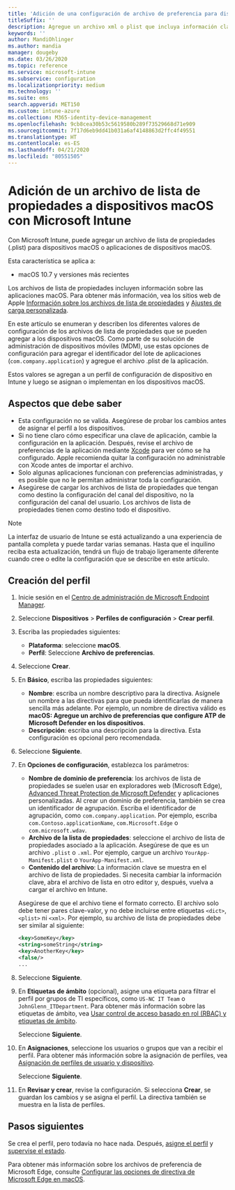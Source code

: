 ```yaml
---
title: 'Adición de una configuración de archivo de preferencia para dispositivos macOS en Microsoft Intune: Azure | Microsoft Docs'
titleSuffix: ''
description: Agregue un archivo xml o plist que incluya información clave sobre la aplicación. Use un perfil de configuración de dispositivo de archivo de preferencias para cambiar la información clave del archivo de lista de propiedades y asígnelo a sus dispositivos macOS.
keywords: ''
author: MandiOhlinger
ms.author: mandia
manager: dougeby
ms.date: 03/26/2020
ms.topic: reference
ms.service: microsoft-intune
ms.subservice: configuration
ms.localizationpriority: medium
ms.technology: ''
ms.suite: ems
search.appverid: MET150
ms.custom: intune-azure
ms.collection: M365-identity-device-management
ms.openlocfilehash: 9cb8cea30b53c5619580b289f73529668d71e909
ms.sourcegitcommit: 7f17d6eb9dd41b031a6af4148863d2ffc4f49551
ms.translationtype: HT
ms.contentlocale: es-ES
ms.lasthandoff: 04/21/2020
ms.locfileid: "80551505"
---
```

# <a name="add-a-property-list-file-to-macos-devices-using-microsoft-intune"></a>Adición de un archivo de lista de propiedades a dispositivos macOS con Microsoft Intune

Con Microsoft Intune, puede agregar un archivo de lista de propiedades (.plist) para dispositivos macOS o aplicaciones de dispositivos macOS.

Esta característica se aplica a:

- macOS 10.7 y versiones más recientes

Los archivos de lista de propiedades incluyen información sobre las aplicaciones macOS. Para obtener más información, vea los sitios web de Apple [Información sobre los archivos de lista de propiedades](https://developer.apple.com/library/archive/documentation/General/Reference/InfoPlistKeyReference/Articles/AboutInformationPropertyListFiles.html) y [Ajustes de carga personalizada](https://support.apple.com/guide/mdm/custom-mdm9abbdbe7/1/web/1).

En este artículo se enumeran y describen los diferentes valores de configuración de los archivos de lista de propiedades que se pueden agregar a los dispositivos macOS. Como parte de su solución de administración de dispositivos móviles (MDM), use estas opciones de configuración para agregar el identificador del lote de aplicaciones (`com.company.application`) y agregue el archivo .plist de la aplicación.

Estos valores se agregan a un perfil de configuración de dispositivo en Intune y luego se asignan o implementan en los dispositivos macOS.

## <a name="what-you-need-to-know"></a>Aspectos que debe saber

- Esta configuración no se valida. Asegúrese de probar los cambios antes de asignar el perfil a los dispositivos.
- Si no tiene claro cómo especificar una clave de aplicación, cambie la configuración en la aplicación. Después, revise el archivo de preferencias de la aplicación mediante [Xcode](https://developer.apple.com/xcode/) para ver cómo se ha configurado. Apple recomienda quitar la configuración no administrable con Xcode antes de importar el archivo.
- Solo algunas aplicaciones funcionan con preferencias administradas, y es posible que no le permitan administrar toda la configuración.
- Asegúrese de cargar los archivos de lista de propiedades que tengan como destino la configuración del canal del dispositivo, no la configuración del canal del usuario. Los archivos de lista de propiedades tienen como destino todo el dispositivo.

> [!NOTE]
> La interfaz de usuario de Intune se está actualizando a una experiencia de pantalla completa y puede tardar varias semanas. Hasta que el inquilino reciba esta actualización, tendrá un flujo de trabajo ligeramente diferente cuando cree o edite la configuración que se describe en este artículo.

## <a name="create-the-profile"></a>Creación del perfil

1. Inicie sesión en el [Centro de administración de Microsoft Endpoint Manager](https://go.microsoft.com/fwlink/?linkid=2109431).
2. Seleccione **Dispositivos** > **Perfiles de configuración** > **Crear perfil**.
3. Escriba las propiedades siguientes:

    - **Plataforma**: seleccione **macOS**.
    - **Perfil**: Seleccione **Archivo de preferencias**.

4. Seleccione **Crear**.
5. En **Básico**, escriba las propiedades siguientes:

    - **Nombre**: escriba un nombre descriptivo para la directiva. Asígnele un nombre a las directivas para que pueda identificarlas de manera sencilla más adelante. Por ejemplo, un nombre de directiva válido es **macOS: Agregue un archivo de preferencias que configure ATP de Microsoft Defender en los dispositivos**.
    - **Descripción**: escriba una descripción para la directiva. Esta configuración es opcional pero recomendada.

6. Seleccione **Siguiente**.

7. En **Opciones de configuración**, establezca los parámetros:

    - **Nombre de dominio de preferencia**: los archivos de lista de propiedades se suelen usar en exploradores web (Microsoft Edge), [Advanced Threat Protection de Microsoft Defender](https://docs.microsoft.com/windows/security/threat-protection/microsoft-defender-atp/microsoft-defender-atp-mac) y aplicaciones personalizadas. Al crear un dominio de preferencia, también se crea un identificador de agrupación. Escriba el identificador de agrupación, como `com.company.application`. Por ejemplo, escriba `com.Contoso.applicationName`, `com.Microsoft.Edge` o `com.microsoft.wdav`.
    - **Archivo de la lista de propiedades**: seleccione el archivo de lista de propiedades asociado a la aplicación. Asegúrese de que es un archivo `.plist` o `.xml`. Por ejemplo, cargue un archivo `YourApp-Manifest.plist` o `YourApp-Manifest.xml`.
    - **Contenido del archivo**: La información clave se muestra en el archivo de lista de propiedades. Si necesita cambiar la información clave, abra el archivo de lista en otro editor y, después, vuelva a cargar el archivo en Intune.

    Asegúrese de que el archivo tiene el formato correcto. El archivo solo debe tener pares clave-valor, y no debe incluirse entre etiquetas `<dict>`, `<plist>` ni `<xml>`. Por ejemplo, su archivo de lista de propiedades debe ser similar al siguiente:

    ```xml
    <key>SomeKey</key>
    <string>someString</string>
    <key>AnotherKey</key>
    <false/>
    ...
    ```

8. Seleccione **Siguiente**.
9. En **Etiquetas de ámbito** (opcional), asigne una etiqueta para filtrar el perfil por grupos de TI específicos, como `US-NC IT Team` o `JohnGlenn_ITDepartment`. Para obtener más información sobre las etiquetas de ámbito, vea [Usar control de acceso basado en rol (RBAC) y etiquetas de ámbito](../fundamentals/scope-tags.md).

    Seleccione **Siguiente**.

10. En **Asignaciones**, seleccione los usuarios o grupos que van a recibir el perfil. Para obtener más información sobre la asignación de perfiles, vea [Asignación de perfiles de usuario y dispositivo](device-profile-assign.md).

    Seleccione **Siguiente**.

11. En **Revisar y crear**, revise la configuración. Si selecciona **Crear**, se guardan los cambios y se asigna el perfil. La directiva también se muestra en la lista de perfiles.

## <a name="next-steps"></a>Pasos siguientes

Se crea el perfil, pero todavía no hace nada. Después, [asigne el perfil](device-profile-assign.md) y [supervise el estado](device-profile-monitor.md).

Para obtener más información sobre los archivos de preferencia de Microsoft Edge, consulte [Configurar las opciones de directiva de Microsoft Edge en macOS](https://docs.microsoft.com/deployedge/configure-microsoft-edge-on-mac).

